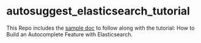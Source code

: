 # autosuggest_elasticsearch_tutorial
This Repo includes the [sample doc](blog_06_autoSuggest_dataSet.js) to follow along with the tutorial: How to Build an Autocomplete Feature with Elasticsearch.
